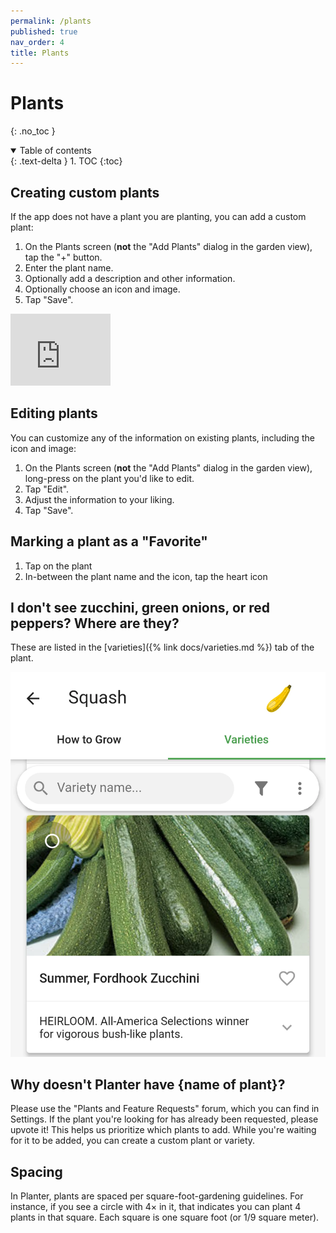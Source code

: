 ```yaml
---
permalink: /plants
published: true
nav_order: 4
title: Plants
---
```


# Plants
{: .no_toc }

<details open markdown="block">
  <summary>
    Table of contents
  </summary>
  {: .text-delta }
1. TOC
{:toc}
</details>

## Creating custom plants
If the app does not have a plant you are planting, you can add a custom plant:

1. On the Plants screen (**not** the "Add Plants" dialog in the garden view), tap the "+" button.
2. Enter the plant name.
3. Optionally add a description and other information.
5. Optionally choose an icon and image.
5. Tap "Save".

<iframe width="160" height="115" src="https://www.youtube-nocookie.com/embed/PI3BeHTM2QU?rel=0" title="YouTube video player" frameborder="0" allow="accelerometer; autoplay; clipboard-write; encrypted-media; gyroscope; picture-in-picture" allowfullscreen></iframe>

## Editing plants
You can customize any of the information on existing plants, including the icon and image:

1. On the Plants screen (**not** the "Add Plants" dialog in the garden view), long-press on the plant you'd like to edit.
2. Tap "Edit".
3. Adjust the information to your liking.
5. Tap "Save".

## Marking a plant as a "Favorite"
1. Tap on the plant
2. In-between the plant name and the icon, tap the heart icon

## I don't see zucchini, green onions, or red peppers? Where are they?
These are listed in the [varieties]({% link docs/varieties.md %}) tab of the plant.

<img src="../images/variety.webp" max-width="300px">

## Why doesn't Planter have {name of plant}?

Please use the "Plants and Feature Requests" forum, which you can find in Settings. If the plant you're looking for has already been requested, please upvote it! This helps us prioritize which plants to add. While you're waiting for it to be added, you can create a custom plant or variety.

## Spacing

In Planter, plants are spaced per square-foot-gardening guidelines. For instance, if you see a circle with 4× in it, that indicates you can plant 4 plants in that square. Each square is one square foot (or 1/9 square meter).